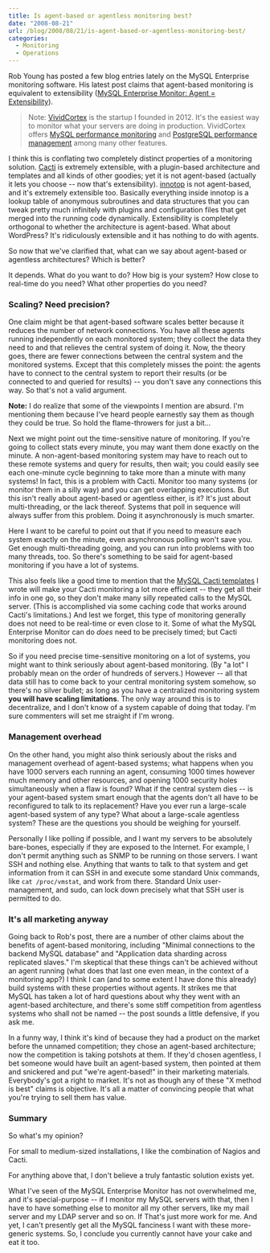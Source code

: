 ```yaml
---
title: Is agent-based or agentless monitoring best?
date: "2008-08-21"
url: /blog/2008/08/21/is-agent-based-or-agentless-monitoring-best/
categories:
  - Monitoring
  - Operations
---
```

Rob Young has posted a few blog entries lately on the MySQL Enterprise monitoring software. His latest post claims that agent-based monitoring is equivalent to extensibility ([MySQL Enterprise Monitor: Agent = Extensibility](http://theopenproductmanager.blogspot.com/2008/08/mysql-enterprise-monitor-agent.html)).

> Note: [VividCortex](https://vividcortex.com/) is the startup I founded in 2012. It's the easiest way to monitor what
> your servers are doing in production. VividCortex offers [MySQL performance
> monitoring](https://vividcortex.com/monitoring/mysql/) and [PostgreSQL
> performance management](https://vividcortex.com/monitoring/postgres/) among many
> other features.

I think this is conflating two completely distinct properties of a monitoring solution. [Cacti](http://www.cacti.net/) is extremely extensible, with a plugin-based architecture and templates and all kinds of other goodies; yet it is not agent-based (actually it lets you choose -- now that's extensibility). [innotop](http://code.google.com/p/innotop/) is not agent-based, and it's extremely extensible too. Basically everything inside innotop is a lookup table of anonymous subroutines and data structures that you can tweak pretty much infinitely with plugins and configuration files that get merged into the running code dynamically. Extensibility is completely orthogonal to whether the architecture is agent-based. What about WordPress? It's ridiculously extensible and it has nothing to do with agents.

So now that we've clarified that, what can we say about agent-based or agentless architectures? Which is better?

<!--more-->

It depends. What do you want to do? How big is your system? How close to real-time do you need? What other properties do you need?

### Scaling? Need precision?

One claim might be that agent-based software scales better because it reduces the number of network connections. You have all these agents running independently on each monitored system; they collect the data they need to and that relieves the central system of doing it. Now, the theory goes, there are fewer connections between the central system and the monitored systems. Except that this completely misses the point: the agents have to connect to the central system to report their results (or be connected to and queried for results) -- you don't save any connections this way. So that's not a valid argument.

**Note:** I do realize that some of the viewpoints I mention are absurd. I'm mentioning them because I've heard people earnestly say them as though they could be true. So hold the flame-throwers for just a bit...

Next we might point out the time-sensitive nature of monitoring. If you're going to collect stats every minute, you may want them done exactly on the minute. A non-agent-based monitoring system may have to reach out to these remote systems and query for results, then wait; you could easily see each one-minute cycle beginning to take more than a minute with many systems! In fact, this is a problem with Cacti. Monitor too many systems (or monitor them in a silly way) and you can get overlapping executions. But this isn't really about agent-based or agentless either, is it? It's just about multi-threading, or the lack thereof. Systems that poll in sequence will always suffer from this problem. Doing it asynchronously is much smarter.

Here I want to be careful to point out that if you need to measure each system exactly on the minute, even asynchronous polling won't save you. Get enough multi-threading going, and you can run into problems with too many threads, too. So there's something to be said for agent-based monitoring if you have a lot of systems.

This also feels like a good time to mention that the [MySQL Cacti templates](http://code.google.com/p/mysql-cacti-templates/) I wrote will make your Cacti monitoring a lot more efficient -- they get all their info in one go, so they don't make many silly repeated calls to the MySQL server. (This is accomplished via some caching code that works around Cacti's limitations.) And lest we forget, this type of monitoring generally does not need to be real-time or even close to it. Some of what the MySQL Enterprise Monitor can do *does* need to be precisely timed; but Cacti monitoring does not.

So if you need precise time-sensitive monitoring on a lot of systems, you might want to think seriously about agent-based monitoring. (By "a lot" I probably mean on the order of hundreds of servers.) However -- all that data still has to come back to your central monitoring system somehow, so there's no silver bullet; as long as you have a centralized monitoring system **you will have scaling limitations**. The only way around this is to decentralize, and I don't know of a system capable of doing that today. I'm sure commenters will set me straight if I'm wrong.

### Management overhead

On the other hand, you might also think seriously about the risks and management overhead of agent-based systems; what happens when you have 1000 servers each running an agent, consuming 1000 times however much memory and other resources, and opening 1000 security holes simultaneously when a flaw is found? What if the central system dies -- is your agent-based system smart enough that the agents don't all have to be reconfigured to talk to its replacement? Have you ever run a large-scale agent-based system of any type? What about a large-scale agentless system? These are the questions you should be weighing for yourself.

Personally I like polling if possible, and I want my servers to be absolutely bare-bones, especially if they are exposed to the Internet. For example, I don't permit anything such as SNMP to be running on those servers. I want SSH and nothing else. Anything that wants to talk to that system and get information from it can SSH in and execute some standard Unix commands, like `cat /proc/vmstat`, and work from there. Standard Unix user-management, and sudo, can lock down precisely what that SSH user is permitted to do.

### It's all marketing anyway

Going back to Rob's post, there are a number of other claims about the benefits of agent-based monitoring, including "Minimal connections to the backend MySQL database" and "Application data sharding across replicated slaves." I'm skeptical that these things can't be achieved without an agent running (what does that last one even mean, in the context of a monitoring app?) I think I can (and to some extent I have done this already) build systems with these properties without agents. It strikes me that MySQL has taken a lot of hard questions about why they went with an agent-based architecture, and there's some stiff competition from agentless systems who shall not be named -- the post sounds a little defensive, if you ask me.

In a funny way, I think it's kind of because they had a product on the market before the unnamed competition; they chose an agent-based architecture; now the competition is taking potshots at them. If they'd chosen agentless, I bet someone would have built an agent-based system, then pointed at them and snickered and put "we're agent-based!" in their marketing materials. Everybody's got a right to market. It's not as though any of these "X method is best" claims is objective. It's all a matter of convincing people that what you're trying to sell them has value.

### Summary

So what's my opinion?

For small to medium-sized installations, I like the combination of Nagios and Cacti.

For anything above that, I don't believe a truly fantastic solution exists yet.

What I've seen of the MySQL Enterprise Monitor has not overwhelmed me, and it's special-purpose -- if I monitor my MySQL servers with that, then I have to have something else to monitor all my other servers, like my mail server and my LDAP server and so on. If That's just more work for me. And yet, I can't presently get all the MySQL fanciness I want with these more-generic systems. So, I conclude you currently cannot have your cake and eat it too.



